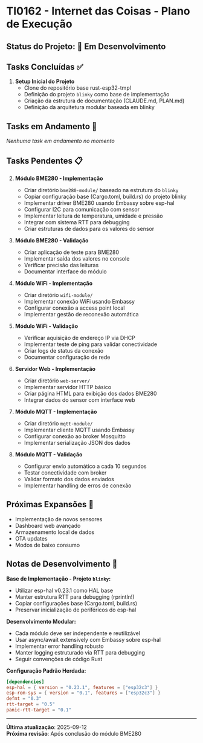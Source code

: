 # TI0162 - Internet das Coisas - Plano de Execução

## Status do Projeto: 🚀 Em Desenvolvimento

## Tasks Concluídas ✅

1. **Setup Inicial do Projeto**
   - Clone do repositório base rust-esp32-tmpl
   - Definição do projeto `blinky` como base de implementação
   - Criação da estrutura de documentação (CLAUDE.md, PLAN.md)
   - Definição da arquitetura modular baseada em blinky

## Tasks em Andamento 🔄

*Nenhuma task em andamento no momento*

## Tasks Pendentes 📋

2. **Módulo BME280 - Implementação**
   - Criar diretório `bme280-module/` baseado na estrutura do `blinky`
   - Copiar configuração base (Cargo.toml, build.rs) do projeto blinky
   - Implementar driver BME280 usando Embassy sobre esp-hal
   - Configurar I2C para comunicação com sensor
   - Implementar leitura de temperatura, umidade e pressão
   - Integrar com sistema RTT para debugging
   - Criar estruturas de dados para os valores do sensor

3. **Módulo BME280 - Validação**
   - Criar aplicação de teste para BME280
   - Implementar saída dos valores no console
   - Verificar precisão das leituras
   - Documentar interface do módulo

4. **Módulo WiFi - Implementação**
   - Criar diretório `wifi-module/`
   - Implementar conexão WiFi usando Embassy
   - Configurar conexão a access point local
   - Implementar gestão de reconexão automática

5. **Módulo WiFi - Validação**
   - Verificar aquisição de endereço IP via DHCP
   - Implementar teste de ping para validar conectividade
   - Criar logs de status da conexão
   - Documentar configuração de rede

6. **Servidor Web - Implementação**
   - Criar diretório `web-server/`
   - Implementar servidor HTTP básico
   - Criar página HTML para exibição dos dados BME280
   - Integrar dados do sensor com interface web

7. **Módulo MQTT - Implementação**
   - Criar diretório `mqtt-module/`
   - Implementar cliente MQTT usando Embassy
   - Configurar conexão ao broker Mosquitto
   - Implementar serialização JSON dos dados

8. **Módulo MQTT - Validação**
   - Configurar envio automático a cada 10 segundos
   - Testar conectividade com broker
   - Validar formato dos dados enviados
   - Implementar handling de erros de conexão

## Próximas Expansões 🔮

- Implementação de novos sensores
- Dashboard web avançado
- Armazenamento local de dados
- OTA updates
- Modos de baixo consumo

## Notas de Desenvolvimento 📝

**Base de Implementação - Projeto `blinky`:**
- Utilizar esp-hal v0.23.1 como HAL base
- Manter estrutura RTT para debugging (rprintln!)
- Copiar configurações base (Cargo.toml, build.rs)
- Preservar inicialização de periféricos do esp-hal

**Desenvolvimento Modular:**
- Cada módulo deve ser independente e reutilizável
- Usar async/await extensively com Embassy sobre esp-hal
- Implementar error handling robusto
- Manter logging estruturado via RTT para debugging
- Seguir convenções de código Rust

**Configuração Padrão Herdada:**
```toml
[dependencies]
esp-hal = { version = "0.23.1", features = ["esp32c3"] }
esp-rom-sys = { version = "0.1", features = ["esp32c3"] }
defmt = "0.3"
rtt-target = "0.5"  
panic-rtt-target = "0.1"
```

---

**Última atualização**: 2025-09-12  
**Próxima revisão**: Após conclusão do módulo BME280